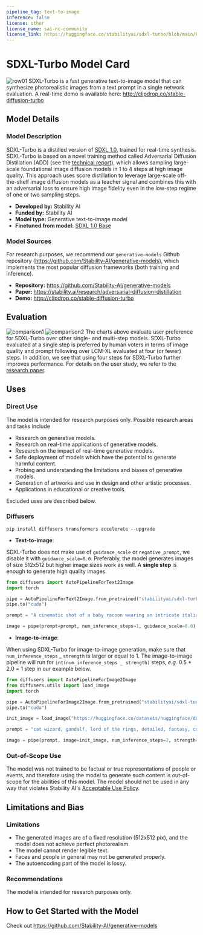 ```yaml
---
pipeline_tag: text-to-image
inference: false
license: other
license_name: sai-nc-community
license_link: https://huggingface.co/stabilityai/sdxl-turbo/blob/main/LICENSE.TXT
---
```


# SDXL-Turbo Model Card

<!-- Provide a quick summary of what the model is/does. -->

![row01](output_tile.jpg) SDXL-Turbo is a fast generative text-to-image model that can synthesize
photorealistic images from a text prompt in a single network evaluation. A real-time demo is
available here: http://clipdrop.co/stable-diffusion-turbo

## Model Details

### Model Description

SDXL-Turbo is a distilled version of
[SDXL 1.0](https://huggingface.co/stabilityai/stable-diffusion-xl-base-1.0), trained for real-time
synthesis. SDXL-Turbo is based on a novel training method called Adversarial Diffusion Distillation
(ADD) (see the
[technical report](https://stability.ai/research/adversarial-diffusion-distillation)), which allows
sampling large-scale foundational image diffusion models in 1 to 4 steps at high image quality. This
approach uses score distillation to leverage large-scale off-the-shelf image diffusion models as a
teacher signal and combines this with an adversarial loss to ensure high image fidelity even in the
low-step regime of one or two sampling steps.

- **Developed by:** Stability AI
- **Funded by:** Stability AI
- **Model type:** Generative text-to-image model
- **Finetuned from model:**
  [SDXL 1.0 Base](https://huggingface.co/stabilityai/stable-diffusion-xl-base-1.0)

### Model Sources

For research purposes, we recommend our `generative-models` Github repository
(https://github.com/Stability-AI/generative-models), which implements the most popular diffusion
frameworks (both training and inference).

- **Repository:** https://github.com/Stability-AI/generative-models
- **Paper:** https://stability.ai/research/adversarial-diffusion-distillation
- **Demo:** http://clipdrop.co/stable-diffusion-turbo

## Evaluation

![comparison1](image_quality_one_step.png) ![comparison2](prompt_alignment_one_step.png) The charts
above evaluate user preference for SDXL-Turbo over other single- and multi-step models. SDXL-Turbo
evaluated at a single step is preferred by human voters in terms of image quality and prompt
following over LCM-XL evaluated at four (or fewer) steps. In addition, we see that using four steps
for SDXL-Turbo further improves performance. For details on the user study, we refer to the
[research paper](https://stability.ai/research/adversarial-diffusion-distillation).

## Uses

### Direct Use

The model is intended for research purposes only. Possible research areas and tasks include

- Research on generative models.
- Research on real-time applications of generative models.
- Research on the impact of real-time generative models.
- Safe deployment of models which have the potential to generate harmful content.
- Probing and understanding the limitations and biases of generative models.
- Generation of artworks and use in design and other artistic processes.
- Applications in educational or creative tools.

Excluded uses are described below.

### Diffusers

```
pip install diffusers transformers accelerate --upgrade
```

- **Text-to-image**:

SDXL-Turbo does not make use of `guidance_scale` or `negative_prompt`, we disable it with
`guidance_scale=0.0`. Preferably, the model generates images of size 512x512 but higher image sizes
work as well. A **single step** is enough to generate high quality images.

```py
from diffusers import AutoPipelineForText2Image
import torch

pipe = AutoPipelineForText2Image.from_pretrained("stabilityai/sdxl-turbo", torch_dtype=torch.float16, variant="fp16")
pipe.to("cuda")

prompt = "A cinematic shot of a baby racoon wearing an intricate italian priest robe."

image = pipe(prompt=prompt, num_inference_steps=1, guidance_scale=0.0).images[0]
```

- **Image-to-image**:

When using SDXL-Turbo for image-to-image generation, make sure that `num_inference_steps` _
`strength` is larger or equal to 1. The image-to-image pipeline will run for
`int(num_inference_steps _ strength)` steps, _e.g._ 0.5 \* 2.0 = 1 step in our example below.

```py
from diffusers import AutoPipelineForImage2Image
from diffusers.utils import load_image
import torch

pipe = AutoPipelineForImage2Image.from_pretrained("stabilityai/sdxl-turbo", torch_dtype=torch.float16, variant="fp16")
pipe.to("cuda")

init_image = load_image("https://huggingface.co/datasets/huggingface/documentation-images/resolve/main/diffusers/cat.png").resize((512, 512))

prompt = "cat wizard, gandalf, lord of the rings, detailed, fantasy, cute, adorable, Pixar, Disney, 8k"

image = pipe(prompt, image=init_image, num_inference_steps=2, strength=0.5, guidance_scale=0.0).images[0]
```

### Out-of-Scope Use

The model was not trained to be factual or true representations of people or events, and therefore
using the model to generate such content is out-of-scope for the abilities of this model. The model
should not be used in any way that violates Stability AI's
[Acceptable Use Policy](https://stability.ai/use-policy).

## Limitations and Bias

### Limitations

- The generated images are of a fixed resolution (512x512 pix), and the model does not achieve
  perfect photorealism.
- The model cannot render legible text.
- Faces and people in general may not be generated properly.
- The autoencoding part of the model is lossy.

### Recommendations

The model is intended for research purposes only.

## How to Get Started with the Model

Check out https://github.com/Stability-AI/generative-models
